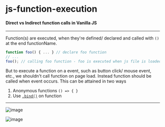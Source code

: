 # js-function-execution
#### Direct vs Indirect function calls in Vanilla JS
----
Function(s) are executed, when they're defined/ declared and called with `()` at the end functionName.
```javascript
function foo() { ... } // declare foo function
// ...
foo(); // calling foo function - foo is executed when js file is loaded.
```
But to execute a function on a event, such as button click/ mouse event, etc., we shouldn't call function on page load. Instead function should be called when event occurs. This can be attained in two ways
1. Anonymous functions `() => { }`
2. Use [`.bind()`](https://developer.mozilla.org/en-US/docs/Web/JavaScript/Reference/Global_Objects/Function/bind) on function
---
![image](https://user-images.githubusercontent.com/26609973/79126012-1eced480-7d6d-11ea-8160-8d7197cd55d1.png)

![image](https://user-images.githubusercontent.com/26609973/79126409-dd8af480-7d6d-11ea-9443-0b061f92a0ee.png)
